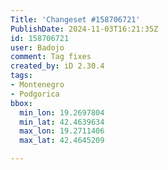 ```yaml
---
Title: 'Changeset #158706721'
PublishDate: 2024-11-03T16:21:35Z
id: 158706721
user: Badojo
comment: Tag fixes
created_by: iD 2.30.4
tags:
- Montenegro
- Podgorica
bbox:
  min_lon: 19.2697804
  min_lat: 42.4639634
  max_lon: 19.2711406
  max_lat: 42.4645209

---
```


